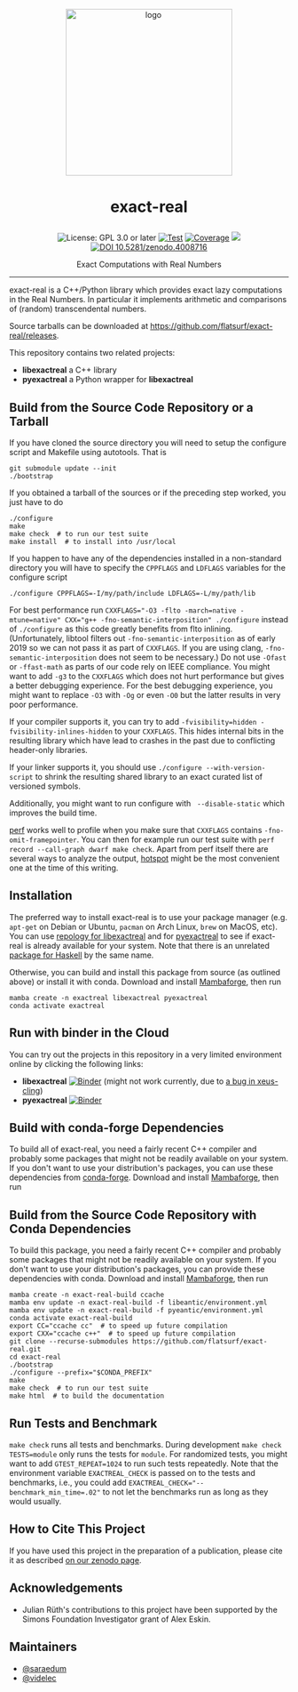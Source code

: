 <p align="center">
    <img alt="logo" src="https://github.com/flatsurf/exact-real/raw/master/logo.svg?sanitize=true" width="300px">
</p>

<h1><p align="center">exact-real</p></h1>

<p align="center">
  <img src="https://img.shields.io/badge/License-GPL_3.0_or_later-blue.svg" alt="License: GPL 3.0 or later">
  <a href="https://github.com/flatsurf/exact-real/actions/workflows/test.yml"><img src="https://github.com/flatsurf/exact-real/actions/workflows/test.yml/badge.svg" alt="Test"></a>
  <a href="https://codecov.io/gh/flatsurf/exact-real"><img src="https://codecov.io/gh/flatsurf/exact-real/branch/master/graph/badge.svg" alt="Coverage"></a>
  <a href="https://flatsurf.github.io/exact-real/asv/"><img src="http://img.shields.io/badge/benchmarked%20by-asv-blue.svg?style=flat"></a>
  <a href="https://doi.org/10.5281/zenodo.4008716"><img src="https://zenodo.org/badge/DOI/10.5281/zenodo.4008716.svg" alt="DOI 10.5281/zenodo.4008716"></a>
</p>

<p align="center">Exact Computations with Real Numbers</p>
<hr>

exact-real is a C++/Python library which provides exact lazy computations in the Real Numbers. In particular it implements arithmetic and comparisons of (random) transcendental numbers.

Source tarballs can be downloaded at https://github.com/flatsurf/exact-real/releases.

This repository contains two related projects:

* **libexactreal** a C++ library
* **pyexactreal** a Python wrapper for **libexactreal**

## Build from the Source Code Repository or a Tarball

If you have cloned the source directory you will need to setup the
configure script and Makefile using autotools. That is

    git submodule update --init
    ./bootstrap

If you obtained a tarball of the sources or if the preceding step
worked, you just have to do

    ./configure
    make
    make check  # to run our test suite
    make install  # to install into /usr/local

If you happen to have any of the dependencies installed in a non-standard
directory you will have to specify the `CPPFLAGS` and `LDFLAGS` variables for
the configure script

    ./configure CPPFLAGS=-I/my/path/include LDFLAGS=-L/my/path/lib

For best performance run `CXXFLAGS="-O3 -flto -march=native -mtune=native"
CXX="g++ -fno-semantic-interposition" ./configure` instead of `./configure` as
this code greatly benefits from flto inlining. (Unfortunately, libtool filters
out `-fno-semantic-interposition` as of early 2019 so we can not pass it as
part of `CXXFLAGS`. If you are using clang, `-fno-semantic-interposition` does
not seem to be necessary.) Do not use `-Ofast` or `-ffast-math` as parts of our
code rely on IEEE compliance. You might want to add `-g3` to the `CXXFLAGS`
which does not hurt performance but gives a better debugging experience. For
the best debugging experience, you might want to replace `-O3` with `-Og` or
even `-O0` but the latter results in very poor performance.

If your compiler supports it, you can try to add `-fvisibility=hidden
-fvisibility-inlines-hidden` to your `CXXFLAGS`. This hides internal bits in
the resulting library which have lead to crashes in the past due to conflicting
header-only libraries.

If your linker supports it, you should use `./configure --with-version-script`
to shrink the resulting shared library to an exact curated list of versioned
symbols.

Additionally, you might want to run configure with ` --disable-static` which
improves the build time.

[perf](https://perf.wiki.kernel.org/index.php/Main_Page) works well to profile
when you make sure that `CXXFLAGS` contains `-fno-omit-framepointer`. You can
then for example run our test suite with `perf record --call-graph dwarf make
check`. Apart from perf itself there are several ways to analyze the output,
[hotspot](https://github.com/KDAB/hotspot) might be the most convenient one at
the time of this writing.

## Installation

The preferred way to install exact-real is to use your package manager (e.g.
`apt-get` on Debian or Ubuntu, `pacman` on Arch Linux, `brew` on MacOS, etc).
You can use [repology for
libexactreal](https://repology.org/project/libexactreal/packages) and for
[pyexactreal](https://repology.org/project/pyexactreal/packages) to see if
exact-real is already available for your system. Note that there is an
unrelated [package for Haskell](https://hackage.haskell.org/package/exact-real)
by the same name.

Otherwise, you can build and install this package from source (as outlined
above) or install it with conda.
Download and install
[Mambaforge](https://github.com/conda-forge/miniforge#mambaforge), then run

```
mamba create -n exactreal libexactreal pyexactreal
conda activate exactreal
```

## Run with binder in the Cloud

You can try out the projects in this repository in a very limited environment
online by clicking the following links:

* **libexactreal** [![Binder](https://mybinder.org/badge_logo.svg)](https://mybinder.org/v2/gh/flatsurf/exact-real/2.1.0?filepath=binder%2FSample.libexactreal.ipynb) (might not work currently, due to [a bug in xeus-cling](https://github.com/jupyter-xeus/xeus-cling/issues/413))
* **pyexactreal** [![Binder](https://mybinder.org/badge_logo.svg)](https://mybinder.org/v2/gh/flatsurf/exact-real/2.1.0?filepath=binder%2FSample.pyexactreal.ipynb)

## Build with conda-forge Dependencies

To build all of exact-real, you need a fairly recent C++ compiler and probably
some packages that might not be readily available on your system. If you don't
want to use your distribution's packages, you can use these dependencies from
[conda-forge](https://conda-forge.org). Download and install
[Mambaforge](https://github.com/conda-forge/miniforge#mambaforge), then run

## Build from the Source Code Repository with Conda Dependencies

To build this package, you need a fairly recent C++ compiler and probably some
packages that might not be readily available on your system. If you don't want
to use your distribution's packages, you can provide these dependencies with
conda. Download and install
[Mambaforge](https://github.com/conda-forge/miniforge#mambaforge), then run

    mamba create -n exact-real-build ccache
    mamba env update -n exact-real-build -f libeantic/environment.yml
    mamba env update -n exact-real-build -f pyeantic/environment.yml
    conda activate exact-real-build
    export CC="ccache cc"  # to speed up future compilation
    export CXX="ccache c++"  # to speed up future compilation
    git clone --recurse-submodules https://github.com/flatsurf/exact-real.git
    cd exact-real
    ./bootstrap
    ./configure --prefix="$CONDA_PREFIX"
    make
    make check  # to run our test suite
    make html  # to build the documentation

## Run Tests and Benchmark

`make check` runs all tests and benchmarks. During development `make check TESTS=module`
only runs the tests for `module`. For randomized tests, you might want to add
`GTEST_REPEAT=1024` to run such tests repeatedly. Note that the environment
variable `EXACTREAL_CHECK` is passed on to the tests and benchmarks, i.e., you
could add `EXACTREAL_CHECK="--benchmark_min_time=.02"` to not let the
benchmarks run as long as they would usually.

## How to Cite This Project

If you have used this project in the preparation of a publication, please cite
it as described [on our zenodo page](https://doi.org/10.5281/zenodo.4008716).

## Acknowledgements

* Julian Rüth's contributions to this project have been supported by the Simons
  Foundation Investigator grant of Alex Eskin.

## Maintainers

* [@saraedum](https://github.com/saraedum)
* [@videlec](https://github.com/videlec)
